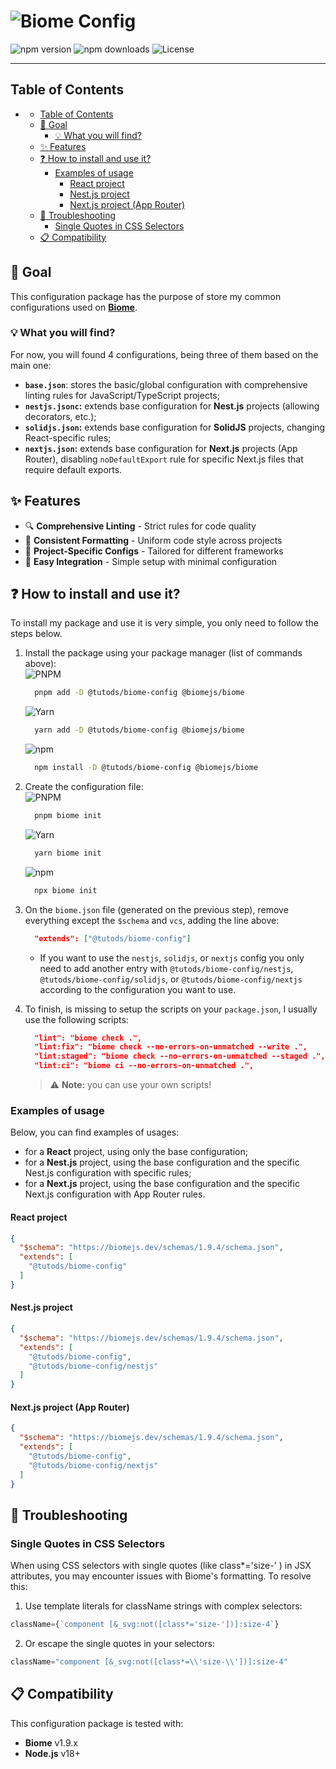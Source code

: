 # ![Biome Config](https://img.shields.io/badge/Biome-%40tutods%2Fbiome--config-60A5FA?logo=biome&logoSize=auto&style=for-the-badge)

![npm version](https://img.shields.io/npm/v/@tutods/biome-config?style=for-the-badge) ![npm downloads](https://img.shields.io/npm/dm/@tutods/biome-config?style=for-the-badge) ![License](https://img.shields.io/npm/l/@tutods/biome-config?style=for-the-badge)

---

## Table of Contents
- [](#)
  - [Table of Contents](#table-of-contents)
  - [📄 Goal](#-goal)
    - [💡️ What you will find?](#️-what-you-will-find)
  - [✨ Features](#-features)
  - [❓ How to install and use it?](#-how-to-install-and-use-it)
    - [Examples of usage](#examples-of-usage)
      - [React project](#react-project)
      - [Nest.js project](#nestjs-project)
      - [Next.js project (App Router)](#nextjs-project-app-router)
  - [🔧 Troubleshooting](#-troubleshooting)
    - [Single Quotes in CSS Selectors](#single-quotes-in-css-selectors)
  - [📋 Compatibility](#-compatibility)


## 📄 Goal

This configuration package has the purpose of store my common configurations used on **[Biome](https://biomejs.dev)**.

### 💡️ What you will find?

For now, you will found 4 configurations, being three of them based on the main one:

- **`base.json`**: stores the basic/global configuration with comprehensive linting rules for JavaScript/TypeScript projects;
- **`nestjs.jsonc`:** extends base configuration for **Nest.js** projects (allowing decorators, etc.);
- **`solidjs.json`:** extends base configuration for **SolidJS** projects, changing React-specific rules;
- **`nextjs.json`:** extends base configuration for **Next.js** projects (App Router), disabling `noDefaultExport` rule for specific Next.js files that require default exports.

## ✨ Features

- 🔍 **Comprehensive Linting** - Strict rules for code quality
- 🎨 **Consistent Formatting** - Uniform code style across projects
- 🧩 **Project-Specific Configs** - Tailored for different frameworks
- 🚀 **Easy Integration** - Simple setup with minimal configuration

## ❓ How to install and use it?

To install my package and use it is very simple, you only need to follow the steps below.


1. Install the package using your package manager (list of commands above): <br/>
   ![PNPM](https://img.shields.io/badge/PNPM-000?logo=pnpm&logoSize=auto&style=for-the-badge)
    ```bash
      pnpm add -D @tutods/biome-config @biomejs/biome
    ```
   ![Yarn](https://img.shields.io/badge/yarn-000?logo=yarn&logoSize=auto&style=for-the-badge)
    ```bash
      yarn add -D @tutods/biome-config @biomejs/biome
    ```
   ![npm](https://img.shields.io/badge/npm-000?logo=npm&logoSize=auto&style=for-the-badge)
    ```bash
      npm install -D @tutods/biome-config @biomejs/biome
    ```

1. Create the configuration file: <br/>
   ![PNPM](https://img.shields.io/badge/PNPM-000?logo=pnpm&logoSize=auto&style=for-the-badge)
    ```bash
      pnpm biome init
    ```
   ![Yarn](https://img.shields.io/badge/yarn-000?logo=yarn&logoSize=auto&style=for-the-badge)
    ```bash
      yarn biome init
    ```
   ![npm](https://img.shields.io/badge/npm-000?logo=npm&logoSize=auto&style=for-the-badge)
    ```bash
      npx biome init
    ```

1. On the `biome.json` file (generated on the previous step), remove everything except the `$schema` and `vcs`, adding
   the line above:
    ```json
      "extends": ["@tutods/biome-config"]
    ```
    - If you want to use the `nestjs`, `solidjs`, or `nextjs` config you only need to add another entry with
      `@tutods/biome-config/nestjs`, `@tutods/biome-config/solidjs`, or `@tutods/biome-config/nextjs` according to the configuration you want to use.

1. To finish, is missing to setup the scripts on your `package.json`, I usually use the following scripts:
    ```json
      "lint": "biome check .",
      "lint:fix": "biome check --no-errors-on-unmatched --write .",
      "lint:staged": "biome check --no-errors-on-unmatched --staged .",
      "lint:ci": "biome ci --no-errors-on-unmatched .",
    ```
   > ⚠️ **Note:** you can use your own scripts!

### Examples of usage

Below, you can find examples of usages:

- for a **React** project, using only the base configuration;
- for a **Nest.js** project, using the base configuration and the specific Nest.js configuration with specific rules;
- for a **Next.js** project, using the base configuration and the specific Next.js configuration with App Router rules.

#### React project

```json
{
  "$schema": "https://biomejs.dev/schemas/1.9.4/schema.json",
  "extends": [
    "@tutods/biome-config"
  ]
}
```

#### Nest.js project

```json
{
  "$schema": "https://biomejs.dev/schemas/1.9.4/schema.json",
  "extends": [
    "@tutods/biome-config",
    "@tutods/biome-config/nestjs"
  ]
}
```

#### Next.js project (App Router)

```json
{
  "$schema": "https://biomejs.dev/schemas/1.9.4/schema.json",
  "extends": [
    "@tutods/biome-config",
    "@tutods/biome-config/nextjs"
  ]
}
```

## 🔧 Troubleshooting
### Single Quotes in CSS Selectors

When using CSS selectors with single quotes (like class*='size-' ) in JSX attributes, you may encounter issues with Biome's formatting. To resolve this:

1. Use template literals for className strings with complex selectors:
```jsx
className={`component [&_svg:not([class*='size-'])]:size-4`}
```
2. Or escape the single quotes in your selectors:
```jsx
className="component [&_svg:not([class*=\\'size-\\'])]:size-4"
```

## 📋 Compatibility
This configuration package is tested with:

- **Biome** v1.9.x
- **Node.js** v18+